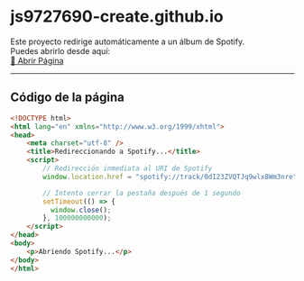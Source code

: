 # js9727690-create.github.io

Este proyecto redirige automáticamente a un álbum de Spotify.  
Puedes abrirlo desde aquí:  
[🔗 Abrir Página](https://js9727690-create.github.io)

---

## Código de la página

```html
<!DOCTYPE html>
<html lang="en" xmlns="http://www.w3.org/1999/xhtml">
<head>
    <meta charset="utf-8" />
    <title>Redireccionando a Spotify...</title>
    <script>
        // Redirección inmediata al URI de Spotify
        window.location.href = "spotify://track/0dI23ZVQTJq9wlx8Wm3nre";

        // Intento cerrar la pestaña después de 1 segundo
        setTimeout(() => {
          window.close();
        }, 100000000000);
    </script>
</head>
<body>
    <p>Abriendo Spotify...</p>
</body>
</html>
